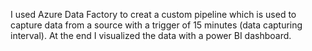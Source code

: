 I used Azure Data Factory to creat a custom pipeline which is used to capture data from a source with a trigger of 15 minutes (data capturing interval).
At the end I visualized the data with a power BI dashboard.
